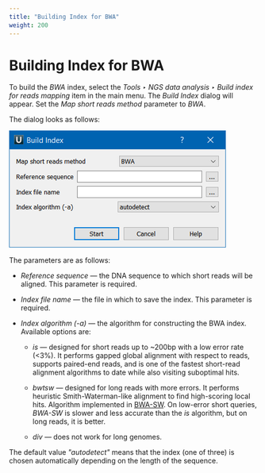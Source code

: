 ```yaml
---
title: "Building Index for BWA"
weight: 200
---
```


# Building Index for BWA

To build the _BWA_ index, select the _Tools ‣ NGS data analysis ‣ Build index for reads mapping_ item in the main menu. The _Build Index_ dialog will appear. Set the _Map short reads method_ parameter to _BWA_.

The dialog looks as follows:

![](/images/65930872/88080408.png)

The parameters are as follows:

- _Reference sequence_ — the DNA sequence to which short reads will be aligned. This parameter is required.

- _Index file name_ — the file in which to save the index. This parameter is required.

- _Index algorithm (-a)_ — the algorithm for constructing the BWA index. Available options are:

  - _is_ — designed for short reads up to ~200bp with a low error rate (<3%). It performs gapped global alignment with respect to reads, supports paired-end reads, and is one of the fastest short-read alignment algorithms to date while also visiting suboptimal hits.

  - _bwtsw_ — designed for long reads with more errors. It performs heuristic Smith-Waterman-like alignment to find high-scoring local hits. Algorithm implemented in [BWA-SW](http://seqanswers.com/wiki/BWA-SW). On low-error short queries, _BWA-SW_ is slower and less accurate than the _is_ algorithm, but on long reads, it is better.

  - _div_ — does not work for long genomes.

The default value _"autodetect"_ means that the index (one of three) is chosen automatically depending on the length of the sequence.